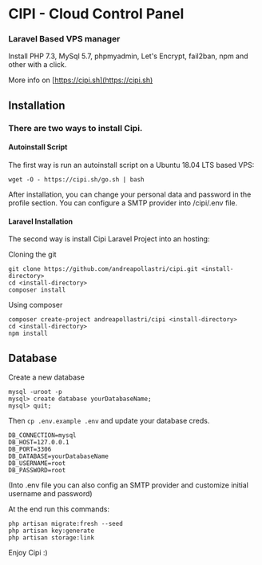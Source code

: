# CIPI - Cloud Control Panel
### Laravel Based VPS manager
Install PHP 7.3, MySql 5.7, phpmyadmin, Let's Encrypt, fail2ban, npm and other with a click.

More info on [https://cipi.sh](https://cipi.sh)

## Installation

### There are two ways to install Cipi.

#### Autoinstall Script
The first way is run an autoinstall script on a Ubuntu 18.04 LTS based VPS:
```
wget -O - https://cipi.sh/go.sh | bash
```
After installation, you can change your personal data and password in the profile section.
You can configure a SMTP provider into /cipi/.env file.

#### Laravel Installation
The second way is install Cipi Laravel Project into an hosting:

Cloning the git
```
git clone https://github.com/andreapollastri/cipi.git <install-directory>
cd <install-directory>
composer install
```
Using composer
```
composer create-project andreapollastri/cipi <install-directory>
cd <install-directory>
npm install
```

## Database
Create a new database
```
mysql -uroot -p
mysql> create database yourDatabaseName;
mysql> quit;
```

Then `cp .env.example .env` and update your database creds.
```
DB_CONNECTION=mysql
DB_HOST=127.0.0.1
DB_PORT=3306
DB_DATABASE=yourDatabaseName
DB_USERNAME=root
DB_PASSWORD=root
```
(Into .env file you can also config an SMTP provider and customize initial username and password)


At the end run this commands:
```
php artisan migrate:fresh --seed
php artisan key:generate
php artisan storage:link
```

Enjoy Cipi :)
